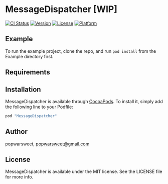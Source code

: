 # MessageDispatcher [WIP]

[![CI Status](http://img.shields.io/travis/popwarsweet/MessageDispatcher.svg?style=flat)](https://travis-ci.org/popwarsweet/MessageDispatcher)
[![Version](https://img.shields.io/cocoapods/v/MessageDispatcher.svg?style=flat)](http://cocoapods.org/pods/MessageDispatcher)
[![License](https://img.shields.io/cocoapods/l/MessageDispatcher.svg?style=flat)](http://cocoapods.org/pods/MessageDispatcher)
[![Platform](https://img.shields.io/cocoapods/p/MessageDispatcher.svg?style=flat)](http://cocoapods.org/pods/MessageDispatcher)

## Example

To run the example project, clone the repo, and run `pod install` from the Example directory first.

## Requirements

## Installation

MessageDispatcher is available through [CocoaPods](http://cocoapods.org). To install
it, simply add the following line to your Podfile:

```ruby
pod "MessageDispatcher"
```

## Author

popwarsweet, popwarsweet@gmail.com

## License

MessageDispatcher is available under the MIT license. See the LICENSE file for more info.
